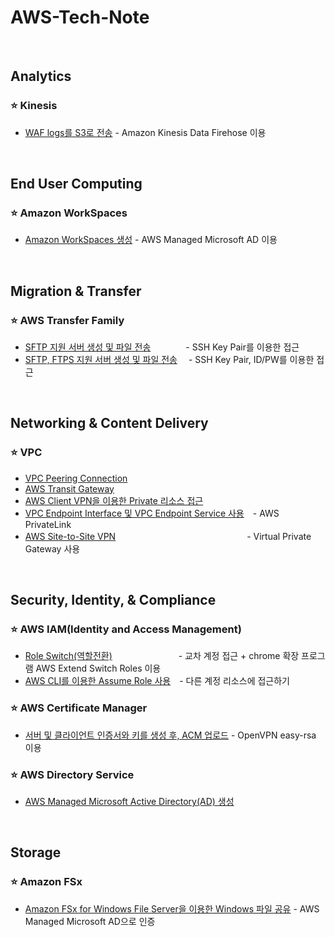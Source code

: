 # AWS-Tech-Note

<br/>

## Analytics
### ⭐ Kinesis
- [WAF logs를 S3로 전송](https://github.com/bigmtn1113/AWS-Tech-Note/blob/master/Analytics/Kinesis/WAF%20logs%EB%A5%BC%20S3%EB%A1%9C%20%EC%A0%84%EC%86%A1.md) - Amazon Kinesis Data Firehose 이용

<br/>

## End User Computing
### ⭐ Amazon WorkSpaces
- [Amazon WorkSpaces 생성](https://github.com/bigmtn1113/AWS-Tech-Note/blob/master/End%20User%20Computing/Amazon%20WorkSpaces/Amazon%20WorkSpaces%20%EC%83%9D%EC%84%B1.md) - AWS Managed Microsoft AD 이용

<br/>

## Migration & Transfer
### ⭐ AWS Transfer Family
- [SFTP 지원 서버 생성 및 파일 전송](https://github.com/bigmtn1113/AWS-Tech-Note/blob/master/Migration%20%26%20Transfer/AWS%20Transfer%20Family/SFTP%20%EC%A7%80%EC%9B%90%20%EC%84%9C%EB%B2%84%20%EC%83%9D%EC%84%B1%20%EB%B0%8F%20%ED%8C%8C%EC%9D%BC%20%EC%A0%84%EC%86%A1.md)　　　　- SSH Key Pair를 이용한 접근
- [SFTP, FTPS 지원 서버 생성 및 파일 전송](https://github.com/bigmtn1113/AWS-Tech-Note/blob/master/Migration%20%26%20Transfer/AWS%20Transfer%20Family/SFTP%2C%20FTPS%20%EC%A7%80%EC%9B%90%20%EC%84%9C%EB%B2%84%20%EC%83%9D%EC%84%B1%20%EB%B0%8F%20%ED%8C%8C%EC%9D%BC%20%EC%A0%84%EC%86%A1.md)　 - SSH Key Pair, ID/PW를 이용한 접근

<br/>

## Networking & Content Delivery
### ⭐ VPC
- [VPC Peering Connection](https://github.com/bigmtn1113/AWS-Tech-Note/blob/master/Networking%20%26%20Content%20Delivery/VPC/VPC%20Peering%20Connection.md)
- [AWS Transit Gateway](https://github.com/bigmtn1113/AWS-Tech-Note/blob/master/Networking%20%26%20Content%20Delivery/VPC/AWS%20Transit%20Gateway.md)
- [AWS Client VPN을 이용한 Private 리소스 접근](https://github.com/bigmtn1113/AWS-Tech-Note/blob/master/Networking%20&%20Content%20Delivery/VPC/AWS%20Client%20VPN%EC%9D%84%20%EC%9D%B4%EC%9A%A9%ED%95%9C%20Private%20%EB%A6%AC%EC%86%8C%EC%8A%A4%20%EC%A0%91%EA%B7%BC.md)
- [VPC Endpoint Interface 및 VPC Endpoint Service 사용](https://github.com/bigmtn1113/AWS-Tech-Note/blob/master/Networking%20%26%20Content%20Delivery/VPC/VPC%20Endpoint%20Interface%20%EB%B0%8F%20VPC%20Endpoint%20Service%20%EC%82%AC%EC%9A%A9.md)　- AWS PrivateLink
- [AWS Site-to-Site VPN](https://github.com/bigmtn1113/AWS-Tech-Note/blob/master/Networking%20%26%20Content%20Delivery/VPC/AWS%20Site-to-Site%20VPN.md)　　　　　　　　　　　　　　　- Virtual Private Gateway 사용

<br/>

## Security, Identity, & Compliance
### ⭐ AWS IAM(Identity and Access Management)
- [Role Switch(역할전환)](https://github.com/bigmtn1113/AWS-Tech-Note/blob/master/Security%2C%20Identity%2C%20%26%20Compliance/AWS%20IAM(Identity%20and%20Access%20Management)/Role%20Switch(%EC%97%AD%ED%95%A0%EC%A0%84%ED%99%98).md) 　　　　　　　 - 교차 계정 접근 + chrome 확장 프로그램 AWS Extend Switch Roles 이용
- [AWS CLI를 이용한 Assume Role 사용](https://github.com/bigmtn1113/AWS-Tech-Note/blob/master/Security,%20Identity,%20&%20Compliance/AWS%20IAM(Identity%20and%20Access%20Management)/AWS%20CLI%EB%A5%BC%20%EC%9D%B4%EC%9A%A9%ED%95%9C%20Assume%20Role%20%EC%82%AC%EC%9A%A9.md)　- 다른 계정 리소스에 접근하기

### ⭐ AWS Certificate Manager
- [서버 및 클라이언트 인증서와 키를 생성 후, ACM 업로드](https://github.com/bigmtn1113/AWS-Tech-Note/blob/master/Security%2C%20Identity%2C%20%26%20Compliance/AWS%20Certificate%20Manager/%EC%84%9C%EB%B2%84%20%EB%B0%8F%20%ED%81%B4%EB%9D%BC%EC%9D%B4%EC%96%B8%ED%8A%B8%20%EC%9D%B8%EC%A6%9D%EC%84%9C%EC%99%80%20%ED%82%A4%EB%A5%BC%20%EC%83%9D%EC%84%B1%20%ED%9B%84%2C%20ACM%20%EC%97%85%EB%A1%9C%EB%93%9C.md) - OpenVPN easy-rsa 이용

### ⭐ AWS Directory Service
- [AWS Managed Microsoft Active Directory(AD) 생성](https://github.com/bigmtn1113/AWS-Tech-Note/blob/master/Security%2C%20Identity%2C%20%26%20Compliance/AWS%20Directory%20Service/AWS%20Managed%20Microsoft%20Active%20Directory(AD)%20%EC%83%9D%EC%84%B1.md)

<br/>

## Storage
### ⭐ Amazon FSx
- [Amazon FSx for Windows File Server을 이용한 Windows 파일 공유](https://github.com/bigmtn1113/AWS-Tech-Note/blob/master/Storage/Amazon%20FSx/Amazon%20FSx%20for%20Windows%20File%20Server%EC%9D%84%20%EC%9D%B4%EC%9A%A9%ED%95%9C%20Windows%20%ED%8C%8C%EC%9D%BC%20%EA%B3%B5%EC%9C%A0.md) - AWS Managed Microsoft AD으로 인증
